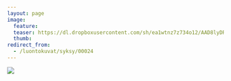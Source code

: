 ```yaml
---
layout: page
image:
  feature:
  teaser: https://dl.dropboxusercontent.com/sh/ea1wtnz7z734o12/AAD8lyDRcuhQ4rTYJ6QwVbsBa/luontokuvat/kes%C3%A4/2/DSC13607-245px.jpg
  thumb:
redirect_from:
  - /luontokuvat/syksy/00024
---
```


[![](https://dl.dropboxusercontent.com/sh/ea1wtnz7z734o12/AAB1sA09eqtowQ9xHB1CumSKa/luontokuvat/kes%C3%A4/2/DSC13607-800px.jpg)](https://dl.dropboxusercontent.com/sh/ea1wtnz7z734o12/AACe0G4Di3HMo6kSzqfKhYwga/luontokuvat/kes%C3%A4/2/DSC13607.jpg)

